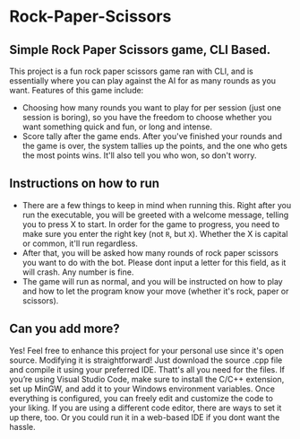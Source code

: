 # Rock-Paper-Scissors

## Simple Rock Paper Scissors game, CLI Based.

This project is a fun rock paper scissors game ran with CLI, and is essentially where you can play against the AI for as many rounds as you want. Features of this game include:
- Choosing how many rounds you want to play for per session (just one session is boring), so you have the freedom to choose whether you want something quick and fun, or long and intense.
- Score tally after the game ends. After you've finished your rounds and the game is over, the system tallies up the points, and the one who gets the most points wins. It'll also tell you who won, so don't worry.

## Instructions on how to run 

- There are a few things to keep in mind when running this. Right after you run the executable, you will be greeted with a welcome message, telling you to press X to start. In order for the game to progress, you need to make sure you enter the right key (not `R`, but `X`). Whether the X is capital or common, it'll run regardless.
- After that, you will be asked how many rounds of rock paper scissors you want to do with the bot. Please dont input a letter for this field, as it will crash. Any number is fine.
- The game will run as normal, and you will be instructed on how to play and how to let the program know your move (whether it's rock, paper or scissors).

## Can you add more?

Yes! Feel free to enhance this project for your personal use since it's open source. Modifying it is straightforward! Just download the source .cpp file and compile it using your preferred IDE. Thatt's all you need for the files. If you’re using Visual Studio Code, make sure to install the C/C++ extension, set up MinGW, and add it to your Windows environment variables. Once everything is configured, you can freely edit and customize the code to your liking. If you are using a different code editor, there are ways to set it up there, too. Or you could run it in a web-based IDE if you dont want the hassle. 

